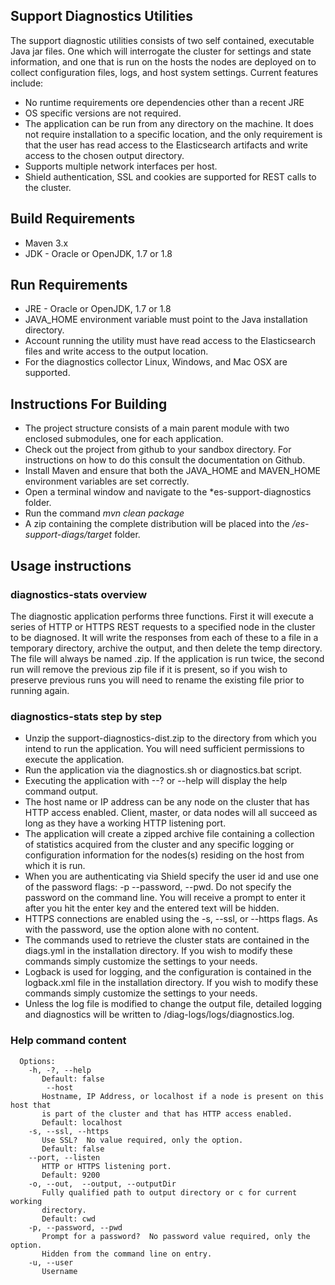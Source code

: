## Support Diagnostics Utilities
The support diagnostic utilities consists of two self contained, executable Java jar files. One which will interrogate the cluster for settings and state information, and one that is run on the hosts the nodes are deployed on to collect configuration files, logs, and host system settings. Current features include:

* No runtime requirements ore dependencies other than a recent JRE
* OS specific versions are not required.
* The application can be run from any directory on the machine.  It does not require installation to a specific location, and the only requirement is that the user has read access to the Elasticsearch artifacts and write access to the chosen output directory.
* Supports multiple network interfaces per host.
* Shield authentication, SSL and cookies are supported for REST calls to the cluster.

## Build Requirements
* Maven 3.x
* JDK - Oracle or OpenJDK, 1.7 or 1.8

## Run Requirements
* JRE - Oracle or OpenJDK, 1.7 or 1.8
* JAVA_HOME environment variable must point to the Java installation directory.
* Account running the utility must have read access to the Elasticsearch files and write access to the output location.
* For the diagnostics collector Linux, Windows, and Mac OSX are supported.

## Instructions For Building
* The project structure consists of a main parent module with two enclosed submodules, one for each application.
* Check out the project from github to your sandbox directory.  For instructions on how to do this consult the documentation on Github.
* Install Maven and ensure that both the JAVA_HOME and MAVEN_HOME environment variables are set correctly.
* Open a terminal window and navigate to the *es-support-diagnostics folder.
* Run the command *mvn clean package*
* A zip containing the complete distribution will be placed into the */es-support-diags/target* folder.

## Usage instructions
### diagnostics-stats overview
The diagnostic application performs three functions.  First it will execute a series of HTTP or HTTPS REST requests to a specified node in the cluster to be diagnosed.  It will write the responses from each of these to a file in a temporary directory, archive the output, and then delete the temp directory.  The file will always be named <cluster name>.zip.  If the application is run twice, the second run will remove the previous zip file if it is present, so if you wish to preserve previous runs you will need to rename the existing file prior to running again.

### diagnostics-stats step by step
* Unzip the support-diagnostics-dist.zip to the directory from which you intend to run the application.  You will need sufficient permissions to execute the application.
* Run the application via the diagnostics.sh or diagnostics.bat script.
* Executing the application with --? or --help will display the help command output.
* The host name or IP address can be any node on the cluster that has HTTP access enabled.  Client, master, or data nodes will all succeed as long as they have a working HTTP listening port.
* The application will create a zipped archive file containing a collection of statistics acquired from the cluster and any specific logging or configuration information for the nodes(s) residing on the host from which it is run.
* When you are authenticating via Shield specify the user id and use one of the password flags: -p --password, --pwd.  Do not specify the password on the command line. You will receive a prompt to enter it after you hit the enter key and the entered text will be hidden.
* HTTPS connections are enabled using the -s, --ssl, or --https flags.  As with the password, use the option alone with no content.
* The commands used to retrieve the cluster stats are contained in the diags.yml in the installation directory.  If you wish to modify these commands simply customize the settings to your needs.
* Logback is used for logging, and the configuration is contained in the logback.xml file in the installation directory.  If you wish to modify these commands simply customize the settings to your needs.
* Unless the log file is modified to change the output file, detailed logging and diagnostics will be written to <working directory>/diag-logs/logs/diagnostics.log.

### Help command content
``````
  Options:
    -h, -?, --help
       Default: false
        --host
       Hostname, IP Address, or localhost if a node is present on this host that
       is part of the cluster and that has HTTP access enabled.
       Default: localhost
    -s, --ssl, --https
       Use SSL?  No value required, only the option.
       Default: false
    --port, --listen
       HTTP or HTTPS listening port.
       Default: 9200
    -o, --out,  --output, --outputDir
       Fully qualified path to output directory or c for current working
       directory.
       Default: cwd
    -p, --password, --pwd
       Prompt for a password?  No password value required, only the option.
       Hidden from the command line on entry.
    -u, --user
       Username

``````
